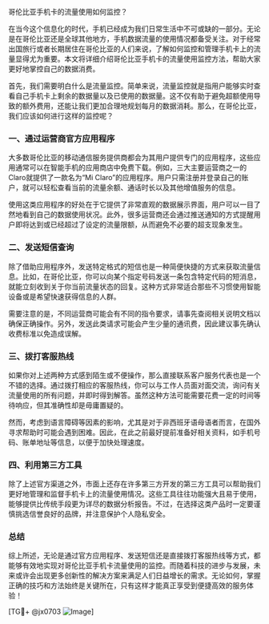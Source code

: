 哥伦比亚手机卡的流量使用如何监控？

在当今这个信息化的时代，手机已经成为我们日常生活中不可或缺的一部分。无论是在哥伦比亚还是全球其他地方，手机数据流量的使用情况都备受关注。对于经常出国旅行或者长期居住在哥伦比亚的人们来说，了解如何监控和管理手机卡上的流量显得尤为重要。本文将详细介绍哥伦比亚手机卡的流量使用监控方法，帮助大家更好地掌控自己的数据消费。

首先，我们需要明白什么是流量监控。简单来说，流量监控就是指用户能够实时查看自己手机卡上剩余的数据量以及已使用的数据量。这不仅有助于避免超额使用导致的额外费用，还能让我们更加合理地规划每月的数据消耗。那么，在哥伦比亚，我们应该如何进行这样的监控呢？

### 一、通过运营商官方应用程序

大多数哥伦比亚的移动通信服务提供商都会为其用户提供专门的应用程序，这些应用通常可以在智能手机的应用商店中免费下载。例如，三大主要运营商之一的Claro就提供了一款名为“Mi Claro”的应用程序。用户只需注册并登录自己的账户，就可以轻松查看当前的流量余额、通话时长以及其他增值服务的信息。

使用这类应用程序的好处在于它提供了非常直观的数据展示界面，用户可以一目了然地看到自己的数据使用状况。此外，很多运营商还会通过推送通知的方式提醒用户即将达到或已经超过了设定的流量限额，从而避免不必要的超支现象发生。

### 二、发送短信查询

除了借助应用程序外，发送特定格式的短信也是一种简便快捷的方式来获取流量信息。比如，在哥伦比亚，你可以向某个指定号码发送一条包含特定代码的短消息，就能立刻收到关于你当前流量状态的回复。这种方式非常适合那些不习惯使用智能设备或是希望快速获得信息的人群。

需要注意的是，不同运营商可能会有不同的指令要求，请事先查阅相关说明文档以确保正确操作。另外，发送此类请求可能会产生少量的通讯费，因此建议事先确认收费标准以免造成误解。

### 三、拨打客服热线

如果你对上述两种方式感到陌生或不便操作，那么直接联系客户服务代表也是一个不错的选择。通过拨打相应的客服热线，你可以与工作人员面对面交流，询问有关流量使用的所有问题，并即时得到解答。虽然这种方法可能需要花费一定的时间等待响应，但其准确性却是毋庸置疑的。

然而，考虑到语言障碍等因素的影响，尤其是对于非西班牙语母语者而言，在国外寻求帮助时可能会遇到困难。因此，在此之前最好提前准备好相关资料，如手机号码、账单地址等信息，以便于加快处理速度。

### 四、利用第三方工具

除了上述官方渠道之外，市面上还存在许多第三方开发的第三方工具可以帮助我们更好地管理和监督手机卡上的流量使用情况。这些工具往往功能强大且易于使用，能够提供比传统手段更为详尽的数据分析报告。不过，在选择这类产品时一定要谨慎挑选信誉良好的品牌，并注意保护个人隐私安全。

### 总结

综上所述，无论是通过官方应用程序、发送短信还是直接拨打客服热线等方式，都能够有效地实现对哥伦比亚手机卡流量使用的监控。而随着科技的进步与发展，未来或许会出现更多创新性的解决方案来满足人们日益增长的需求。无论如何，掌握正确的技巧和方法始终是关键所在，只有这样才能真正享受到便捷高效的服务体验！

[TG💪+ @jx0703 ![Image](https://github.com/user-attachments/assets/dbca1d08-cadb-493c-b0ec-ad6f7a83f270)]